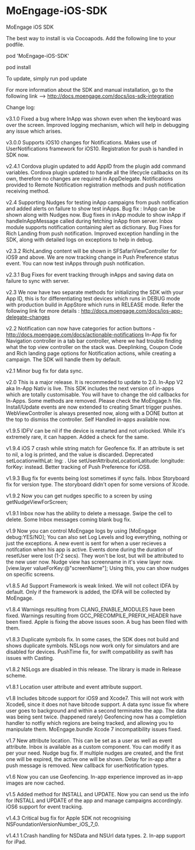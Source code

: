 # MoEngage-iOS-SDK
MoEngage iOS SDK

The best way to install is via Cocoapods. Add the following line to your podfile.

pod 'MoEngage-iOS-SDK'

pod install

To update, simply run pod update

For more information about the SDK and manual installation, go to the following link --> http://docs.moengage.com/docs/ios-sdk-integration

Change log:

v3.1.0
Fixed a bug where InApp was shown even when the keyboard was over the screen. 
Improved logging mechanism, which will help in debugging any issue which arises.

v3.0.0
Supports iOS10 changes for Notifications. 
Makes use of UserNotifications framework for iOS10. 
Registration for push is handled in SDK now.

v2.4.1
Cordova plugin updated to add AppID from the plugin add command variables.
Cordova plugin updated to handle all the lifecycle callbacks on its own, therefore no changes are required in AppDelegate.
Notifications provided to Remote Notification registration methods and push notification receiving method.

v2.4
Supporting Nudges for testing inApp campaigns from push notification and added alerts on failure to show test inApps.
Bug fix : InApp can be shown along with Nudges now.
Bug fixes in inApp module to show inApp if handleInAppMessage called during fetching inApp from server.
Inbox module supports notification containing alert as dictionary.
Bug Fixes for Rich Landing from push notification.
Improved exception handling in the SDK, along with detailed logs on exceptions to help in debug.


v2.3.2
RichLanding content will be shown in SFSafariViewController for iOS9 and above.
We are now tracking change in Push Preference status event.
You can now test inApps through push notification.

v2.3.1
Bug Fixes for event tracking through inApps and saving data on failure to sync with server.

v2.3
We now have two separate methods for initializing the SDK with your App ID, this is for differentiating test devices which runs in DEBUG mode with production build in AppStore which runs in RELEASE mode. Refer the following link for more details : http://docs.moengage.com/docs/ios-app-delegate-changes 

v2.2
Notification can now have categories for action buttons - http://docs.moengage.com/docs/actionable-notifications
In-App fix for Navigation controller in a tab bar controller, where we had trouble finding what the top view controller on the stack was.
Deeplinking, Coupon Code and Rich landing page options for Notification actions, while creating a campaign. The SDK will handle them by default.

v2.1
Minor bug fix for data sync.

v2.0
This is a major release. It is recommeded to update to 2.0.
In-App V2 aka In-App Nativ is live. This SDK includes the next version of in-apps which are totally customisable. 
You will have to change the old callbacks for In-Apps. 
Some methods are removed. Please check the MoEngage.h file.
Install/Update events are now extended to creating Smart trigger pushes.
WebViewController is always presented now, along with a DONE button at the top to dismiss the controller.
Self Handled in-apps available now.

v1.9.5
IDFV can be nil if the device is restarted and not unlocked. While it's extremely rare, it can happen. Added a check for the same.

v1.9.4
iOS 7 crash while string match for Geofence fix.
If an attribute is set to nil, a log is printed, and the value is discarded.
Deprecated setLocationwithLat: lng: . Use setUserAttributeLocationLatitude: longitude: forKey: instead.
Better tracking of Push Preference for iOS8.

v1.9.3
Bug fix for events being lost sometimes if sync fails.
Inbox Storyboard fix for version type. The storyboard didn't open for some versions of Xcode.

v1.9.2
Now you can get nudges specific to a screen by using getNudgeViewForScreen;

v1.9.1
Inbox now has the ability to delete a message. Swipe the cell to delete.
Some Inbox messages coming blank bug fix.

v1.9
Now you can control MoEngage logs by using [MoEngage debug:YES/NO]; You can also set Log Levels and log everything, nothing or just the exceptions.
A new event is sent for when a user recieves a notifcation when his app is active.
Events done during the duration of resetUser were lost (1-2 secs). They won't be lost, but will be attributed to the new user now.
Nudge view has screenname in it's view layer now. [view.layer valueForKey:@"screenName"]; Using this, you can show nudges on specific screens.

v1.8.5
Ad Support Framework is weak linked. We will not collect IDFA by default.
Only if the framework is added, the IDFA will be collected by MoEngage.

v1.8.4
Warnings resulting from CLANG_ENABLE_MODULES have been fixed. 
Warnings resulting from GCC_PRECOMPILE_PREFIX_HEADER have been fixed. 
Apple is fixing the above issues soon. A bug has been filed with them.

v1.8.3
Duplicate symbols fix. In some cases, the SDK does not build and shows duplicate symbols.
NSLogs now work only for simulators and are disabled for devices.
PushTime fix, for swift compatibility as swift has issues with Casting.

v1.8.2
NSLogs are disabled in this release. The library is made in Release scheme.

v1.8.1
Location user attribute and event attribute support.

v1.8
Includes bitcode support for iOS9 and Xcode7. This will not work with Xcode6, since it does not have bitcode support.
A data sync issue fix where user goes to background and within a second terminates the app. The data was being sent twice. (happened rarely)
Geofencing now has a completion handler to notfiy which regions are being tracked, and allowing you to manipulate them.
MoEngage.bundle Xcode 7 incompatibility issues fixed.

v1.7
New attribute location. This can be set as a user as well as event attribute.
Inbox is available as a custom component. You can modify it as per your need.
Nudge bug fix. If multiple nudges are created, and the first one will be expired, the active one will be shown. 
Delay for in-app after a push message is removed.
New callback for userNotification types.

v1.6
Now you can use Geofencing.
In-app experience improved as in-app images are now cached.

v1.5
Added method for INSTALL and UPDATE. Now you can send us the info for INSTALL and UPDATE of the app and manage campaigns accordingly.
iOS6 support for event tracking.

v1.4.3
Critical bug fix for Apple SDK not recognising NSFoundationVersionNumber_iOS_7_0.

v1.4.1
1.Crash handling for NSData and NSUrl data types.
2. In-app support for iPad.
